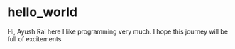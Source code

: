 # hello_world

Hi, Ayush Rai here I like programming very much. I hope this journey will be full of excitements
